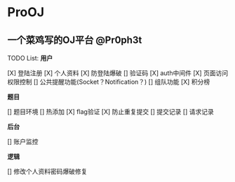 # ProOJ

**一个菜鸡写的OJ平台**
@Pr0ph3t
----

TODO List:
**用户**

[X] 登陆注册 
[X] 个人资料
[X] 防登陆爆破
[] 验证码
[X] auth中间件
[X] 页面访问权限控制
[] 公共提醒功能(Socket？Notification？)
[] 组队功能
[X] 积分榜

**题目**

[] 题目环境
[] 热添加
[X] flag验证
[X] 防止重复提交
[] 提交记录
[] 请求记录
 
**后台**

[] 账户监控

**逻辑**

[] 修改个人资料密码爆破修复
